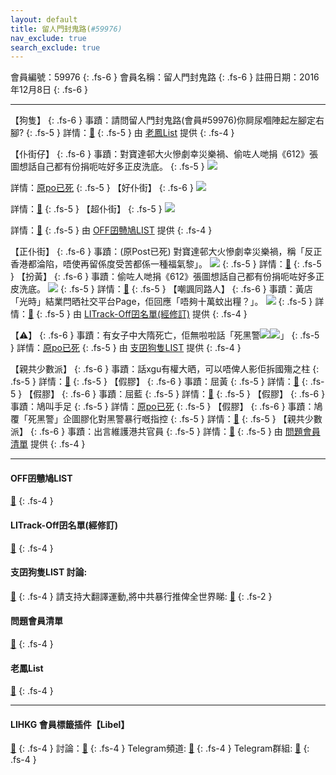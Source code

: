 ```yaml
---
layout: default
title: 留人門封鬼路(#59976)
nav_exclude: true
search_exclude: true
---
```


會員編號：59976
{: .fs-6 }
會員名稱：留人門封鬼路
{: .fs-6 }
註冊日期：2016年12月8日
{: .fs-6 }

---

<div class="code-example" markdown="1">

【狗隻】
{: .fs-6 }
事蹟：請問留人門封鬼路(會員#59976)你屙尿嗰陣起左腳定右腳?
{: .fs-5 }
詳情：[🔗](https://lih.kg/1860291)
{: .fs-5 }
由 [老鳳List](#老鳳list) 提供
{: .fs-4 }

</div>
<div class="code-example" markdown="1">

【仆街仔】
{: .fs-6 }
事蹟：對寶達邨大火慘劇幸災樂禍、偷咗人哋捐《612》張圖想話自己都有份捐呃咗好多正皮洗底。
{: .fs-5 }
![](https://filedn.eu/l9Hq1YKLkJ4m0VSXcdcfUaJ/LIHKG_on99/on9_jai/59976/59976.1_.png)


詳情：[原po已死](https://lih.kg/aNbsxPV)
{: .fs-5 }
【好仆街】
{: .fs-6 }
![](https://filedn.eu/l9Hq1YKLkJ4m0VSXcdcfUaJ/LIHKG_on99/on9_jai/59976/59976.2_.png)


詳情：[🔗](https://lih.kg/aNpmOzV)
{: .fs-5 }
【超仆街】
{: .fs-5 }
![](https://filedn.eu/l9Hq1YKLkJ4m0VSXcdcfUaJ/LIHKG_on99/on9_jai/59976/59976.3_.png)


詳情：[🔗](https://lih.kg/aQKeBiV)
{: .fs-5 }
由 [OFF囝戇鳩LIST](#off囝戇鳩list) 提供
{: .fs-4 }

</div>
<div class="code-example" markdown="1">

【正仆街】
{: .fs-6 }
事蹟：(原Post已死) 對寶達邨大火慘劇幸災樂禍，稱「反正香港都淪陷，唔使再留係度受苦都係一種福氣黎」。
![](https://filedn.eu/l9Hq1YKLkJ4m0VSXcdcfUaJ/LIHKG_on99/on9_jai/59976/59976.1_.png)
{: .fs-5 }
詳情：[🔗](https://filedn.eu/l9Hq1YKLkJ4m0VSXcdcfUaJ/LIHKG_on99/on9_jai/59976/59976.1_.png)
{: .fs-5 }
【扮黃】
{: .fs-6 }
事蹟：偷咗人哋捐《612》張圖想話自己都有份捐呃咗好多正皮洗底。
![](https://filedn.eu/l9Hq1YKLkJ4m0VSXcdcfUaJ/LIHKG_on99/on9_jai/59976/59976.2_.png)
{: .fs-5 }
詳情：[🔗](https://lih.kg/teBcDgX)
{: .fs-5 }
【嘲諷同路人】
{: .fs-6 }
事蹟：黃店「光時」結業閂晒社交平台Page，佢回應「唔夠十萬蚊出糧？」。
![](https://filedn.eu/l9Hq1YKLkJ4m0VSXcdcfUaJ/LIHKG_on99/on9_jai/59976/59976.3_.png)
{: .fs-5 }
詳情：[🔗](https://lih.kg/aQKeBiV)
{: .fs-5 }
由 [LITrack-Off囝名單(經修訂)](#litrack-off囝名單(經修訂)) 提供
{: .fs-4 }

</div>
<div class="code-example" markdown="1">

【⚠️】
{: .fs-6 }
事蹟：有女子中大隋死亡，佢無啦啦話「死黑警![](https://cdn.lihkg.com/assets/faces/pig/knife.gif)![](https://cdn.lihkg.com/assets/faces/pig/knife.gif)」
{: .fs-5 }
詳情：[原po已死](https://lih.kg/huHeLT)
{: .fs-5 }
由 [支囝狗隻LIST](#支囝狗隻list-討論) 提供
{: .fs-4 }

</div>
<div class="code-example" markdown="1">

【親共少數派】
{: .fs-6 }
事蹟：話xgu有權大晒，可以唔俾人影佢拆國殤之柱
{: .fs-5 }
詳情：[🔗](https://lih.kg/bfxJwHV)
{: .fs-5 }
【假膠】
{: .fs-6 }
事蹟：屈黃
{: .fs-5 }
詳情：[🔗](https://lih.kg/awODRpV)
{: .fs-5 }
【假膠】
{: .fs-6 }
事蹟：屈藍
{: .fs-5 }
詳情：[🔗](https://lih.kg/hCnQrT)
{: .fs-5 }
【假膠】
{: .fs-6 }
事蹟：鳩叫手足
{: .fs-5 }
詳情：[原po已死](https://lih.kg/gGDcxT)
{: .fs-5 }
【假膠】
{: .fs-6 }
事蹟：鳩覆「死黑警」企圖膠化對黑警暴行嘅指控
{: .fs-5 }
詳情：[🔗](https://lih.kg/hKmBwT)
{: .fs-5 }
【親共少數派】
{: .fs-6 }
事蹟：出言維護港共官員
{: .fs-5 }
詳情：[🔗](https://lih.kg/bhrdtMV)
{: .fs-5 }
由 [問題會員清單](#問題會員清單) 提供
{: .fs-4 }

</div>

---

#### OFF囝戇鳩LIST
[🔗](https://bit.ly/lihkg_on9_list)
{: .fs-4 }
#### LITrack-Off囝名單(經修訂)
[🔗](http://tiny.cc/LITrack_GS)
{: .fs-4 }
#### 支囝狗隻LIST 討論: 
[🔗](https://lih.kg/2908480)
{: .fs-4 }
請支持大翻譯運動,將中共暴行推俾全世界睇: [🔗](https://twitter.com/tgtm_official)
{: .fs-2 }

#### 問題會員清單
[🔗](https://github.com/V4KFDgEw8T/rccnmlhnzv)
{: .fs-4 }
#### 老鳳List
[🔗](https://lihkg.com/thread/2808424)
{: .fs-4 }

---

#### LIHKG 會員標籤插件【Libel】
[🔗](https://kitce.github.io/libel)
{: .fs-4 }
討論：[🔗](https://lih.kg/2841778)
{: .fs-4 }
Telegram頻道: [🔗](https://t.me/LibelOfficialChannel)
{: .fs-4 }
Telegram群組: [🔗](https://t.me/LibelOfficialGroup)
{: .fs-4 }
